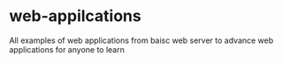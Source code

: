 # web-appilcations
All examples of web applications from baisc web server to advance web applications for anyone to learn
